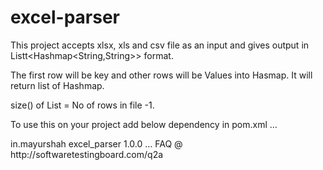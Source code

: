 # excel-parser
This project accepts xlsx, xls and csv file as an input and gives output in Listt&lt;Hashmap&lt;String,String>> format.

The first row will be key and other rows will be Values into Hasmap. It will return list of Hashmap.

size() of List = No of rows in file -1.

To use this on your project add below dependency in pom.xml
...
<!-- https://mvnrepository.com/artifact/in.mayurshah/excel_parser -->
<dependency>
    <groupId>in.mayurshah</groupId>
    <artifactId>excel_parser</artifactId>
    <version>1.0.0</version>
</dependency>
...
FAQ @ http://softwaretestingboard.com/q2a
